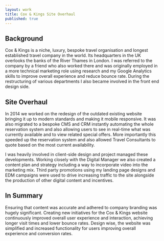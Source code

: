 ```yaml
---
layout: work
title: Cox & Kings Site Overhaul
published: true
---
```


## Background
Cox & Kings is a niche, luxury, bespoke travel organisation and longest established travel company in the world.  Its headquarters in the UK overlooks the banks of the River Thames in London.  I was referred to the company by a friend who also worked there and was originally employed in a more technical marketing role using research and my Google Analytics skills to improve overall experience and reduce bounce rate.  During the restructuring of various departments I also became involved in the front end design side.  

## Site Overhaul
In 2014 we worked on the redesign of the outdated existing website bringing it up to modern standards and making it mobile responsive.  It was also migrated to a bespoke CMS and CRM instantly automating the whole reservation system and also allowing users to see in real-time what was currently available and to view related special offers.  More importantly this speeded up the reservation system and also allowed Travel Consultants to quote based on the most current availability.

I was heavily involved in client-side design and project managed these developments.  Working closely with the Digital Manager we also created a content plan and strategy including a way to incorporate video into the marketing mix.  Third party promotions using my landing page designs and EDM campaigns were used to drive increasing traffic to the site alongside the production of other digital content and incentives.

## In Summary
Ensuring that content was accurate and adhered to company branding was hugely significant.  Creating new initiatives for the Cox & Kings website continuously improved overall user experience and interaction, achieving longer visit times and lower bounce rates.  Design wise, the website was simplified and increased functionality for users improving overall experience and conversion rates.
